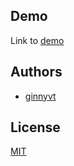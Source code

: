 ## Demo

Link to [demo](https://drones-client-ingress-drones-ginnyvt.cloud.okteto.net/)

## Authors

- [ginnyvt](https://github.com/ginnyvt)

## License

[MIT](https://choosealicense.com/licenses/mit/)
